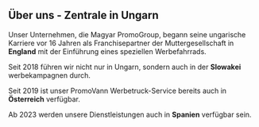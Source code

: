 ## Über uns - Zentrale in Ungarn

Unser Unternehmen, die Magyar PromoGroup, begann seine ungarische Karriere vor 16 Jahren als Franchisepartner der Muttergesellschaft in **England** mit der Einführung eines speziellen Werbefahrrads.

Seit 2018 führen wir nicht nur in Ungarn, sondern auch in der **Slowakei** werbekampagnen durch.

Seit 2019 ist unser PromoVann Werbetruck-Service bereits auch in **Österreich** verfügbar.

Ab 2023 werden unsere Dienstleistungen auch in **Spanien** verfügbar sein.
